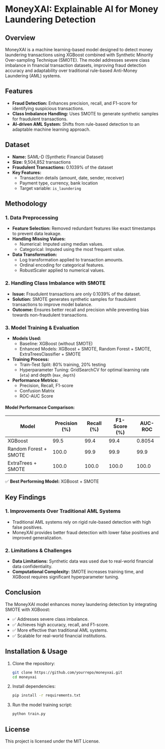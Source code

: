 # MoneyXAI: Explainable AI for Money Laundering Detection

## Overview

MoneyXAI is a machine learning-based model designed to detect money laundering transactions using XGBoost combined with Synthetic Minority Over-sampling Technique (SMOTE). The model addresses severe class imbalance in financial transaction datasets, improving fraud detection accuracy and adaptability over traditional rule-based Anti-Money Laundering (AML) systems.

## Features

- **Fraud Detection:** Enhances precision, recall, and F1-score for identifying suspicious transactions.
- **Class Imbalance Handling:** Uses SMOTE to generate synthetic samples for fraudulent transactions.
- **AI-driven AML System:** Shifts from rule-based detection to an adaptable machine learning approach.

## Dataset

- **Name:** SAML-D (Synthetic Financial Dataset)
- **Size:** 9,504,852 transactions
- **Fraudulent Transactions:** 0.1039% of the dataset
- **Key Features:**
  - Transaction details (amount, date, sender, receiver)
  - Payment type, currency, bank location
  - Target variable: `is_laundering`

## Methodology

### 1. Data Preprocessing

- **Feature Selection:** Removed redundant features like exact timestamps to prevent data leakage.
- **Handling Missing Values:**
  - Numerical: Imputed using median values.
  - Categorical: Imputed using the most frequent value.
- **Data Transformation:**
  - Log transformation applied to transaction amounts.
  - Ordinal encoding for categorical features.
  - RobustScaler applied to numerical values.

### 2. Handling Class Imbalance with SMOTE

- **Issue:** Fraudulent transactions are only 0.1039% of the dataset.
- **Solution:** SMOTE generates synthetic samples for fraudulent transactions to improve model balance.
- **Outcome:** Ensures better recall and precision while preventing bias towards non-fraudulent transactions.

### 3. Model Training & Evaluation

- **Models Used:**
  - Baseline: XGBoost (without SMOTE)
  - Enhanced Models: XGBoost + SMOTE, Random Forest + SMOTE, ExtraTreesClassifier + SMOTE
- **Training Process:**
  - Train-Test Split: 80% training, 20% testing
  - Hyperparameter Tuning: GridSearchCV for optimal learning rate (`eta`) and depth (`max_depth`)
- **Performance Metrics:**
  - Precision, Recall, F1-score
  - Confusion Matrix
  - ROC-AUC Score

#### Model Performance Comparison:

| Model                 | Precision (%) | Recall (%) | F1-Score (%) | AUC-ROC |
| --------------------- | ------------- | ---------- | ------------ | ------- |
| XGBoost               | 99.5          | 99.4       | 99.4         | 0.8054  |
| Random Forest + SMOTE | 100.0         | 99.9       | 99.9         | 99.9    |
| ExtraTrees + SMOTE    | 100.0         | 100.0      | 100.0        | 100.0   |

✅ **Best Performing Model:** XGBoost + SMOTE

## Key Findings

### 1. Improvements Over Traditional AML Systems

- Traditional AML systems rely on rigid rule-based detection with high false positives.
- MoneyXAI provides better fraud detection with lower false positives and improved generalization.

### 2. Limitations & Challenges

- **Data Limitations:** Synthetic data was used due to real-world financial data confidentiality.
- **Computational Complexity:** SMOTE increases training time, and XGBoost requires significant hyperparameter tuning.

## Conclusion

The MoneyXAI model enhances money laundering detection by integrating SMOTE with XGBoost:

- ✅ Addresses severe class imbalance.
- ✅ Achieves high accuracy, recall, and F1-score.
- ✅ More effective than traditional AML systems.
- ✅ Scalable for real-world financial institutions.

## Installation & Usage

1. Clone the repository:
   ```sh
   git clone https://github.com/yourrepo/moneyxai.git
   cd moneyxai
   ```
2. Install dependencies:
   ```sh
   pip install -r requirements.txt
   ```
3. Run the model training script:
   ```sh
   python train.py
   ```

## License

This project is licensed under the MIT License.
